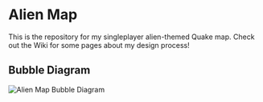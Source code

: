 # Alien Map
This is the repository for my singleplayer alien-themed Quake map. Check out the Wiki for some pages about my design process!

## Bubble Diagram
![Alien Map Bubble Diagram](https://github.com/user-attachments/assets/5e566001-a102-4b79-bf26-93a392436df4)
